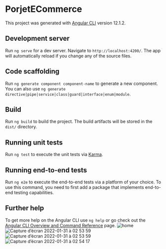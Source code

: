 # PorjetECommerce

This project was generated with [Angular CLI](https://github.com/angular/angular-cli) version 12.1.2.

## Development server

Run `ng serve` for a dev server. Navigate to `http://localhost:4200/`. The app will automatically reload if you change any of the source files.

## Code scaffolding

Run `ng generate component component-name` to generate a new component. You can also use `ng generate directive|pipe|service|class|guard|interface|enum|module`.

## Build

Run `ng build` to build the project. The build artifacts will be stored in the `dist/` directory.

## Running unit tests

Run `ng test` to execute the unit tests via [Karma](https://karma-runner.github.io).

## Running end-to-end tests

Run `ng e2e` to execute the end-to-end tests via a platform of your choice. To use this command, you need to first add a package that implements end-to-end testing capabilities.

## Further help

To get more help on the Angular CLI use `ng help` or go check out the [Angular CLI Overview and Command Reference](https://angular.io/cli) page.
![home](https://user-images.githubusercontent.com/68701658/151728824-83c647fb-d04c-4741-9c4e-ee335a1d003d.png)
![Capture d’écran 2022-01-31 à 02 53 59](https://user-images.githubusercontent.com/68701658/151728829-3e271adf-9b0e-43a1-b8d7-9d0b0240a6c0.png)
![Capture d’écran 2022-01-31 à 02 53 59](https://user-images.githubusercontent.com/68701658/151728858-16f49bb3-13d7-4df3-8d63-b48ba661f2b1.png)
![Capture d’écran 2022-01-31 à 02 54 17](https://user-images.githubusercontent.com/68701658/151728863-98500b99-3da0-4841-8e69-97ad88ca16f4.png)
